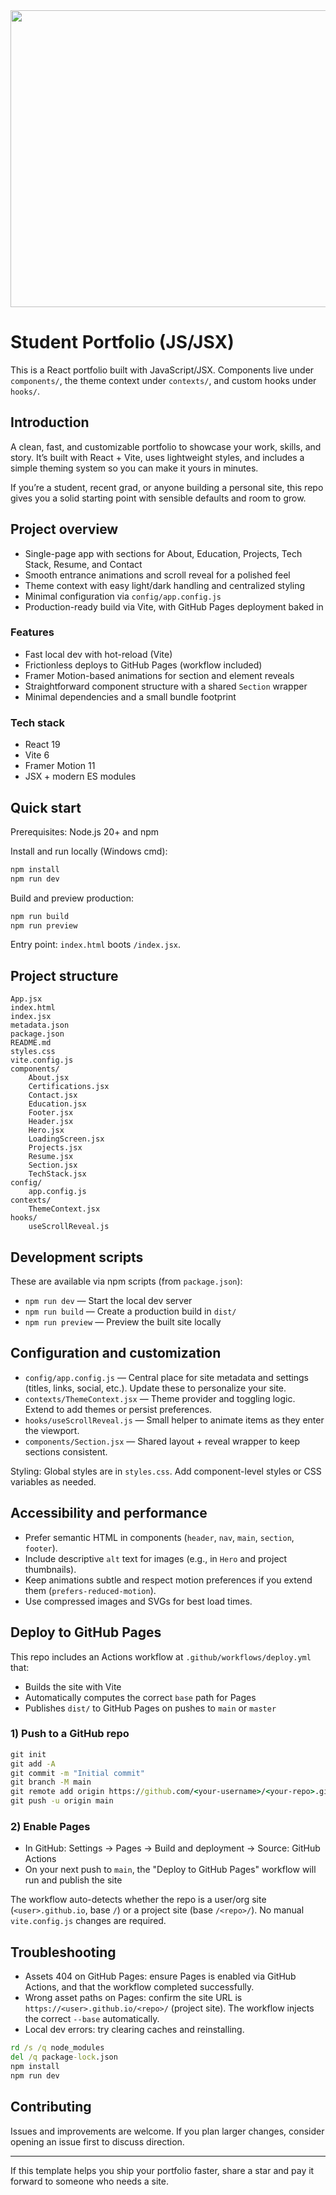 <div align="center">
<img width="1200" height="475" alt="GHBanner" src="https://github.com/user-attachments/assets/0aa67016-6eaf-458a-adb2-6e31a0763ed6" />
</div>

# Student Portfolio (JS/JSX)

This is a React portfolio built with JavaScript/JSX. Components live under `components/`, the theme context under `contexts/`, and custom hooks under `hooks/`.

## Introduction

A clean, fast, and customizable portfolio to showcase your work, skills, and story. It’s built with React + Vite, uses lightweight styles, and includes a simple theming system so you can make it yours in minutes.

If you’re a student, recent grad, or anyone building a personal site, this repo gives you a solid starting point with sensible defaults and room to grow.

## Project overview

- Single-page app with sections for About, Education, Projects, Tech Stack, Resume, and Contact
- Smooth entrance animations and scroll reveal for a polished feel
- Theme context with easy light/dark handling and centralized styling
- Minimal configuration via `config/app.config.js`
- Production-ready build via Vite, with GitHub Pages deployment baked in

### Features

- Fast local dev with hot-reload (Vite)
- Frictionless deploys to GitHub Pages (workflow included)
- Framer Motion-based animations for section and element reveals
- Straightforward component structure with a shared `Section` wrapper
- Minimal dependencies and a small bundle footprint

### Tech stack

- React 19
- Vite 6
- Framer Motion 11
- JSX + modern ES modules

## Quick start

Prerequisites: Node.js 20+ and npm

Install and run locally (Windows cmd):

```cmd
npm install
npm run dev
```

Build and preview production:

```cmd
npm run build
npm run preview
```

Entry point: `index.html` boots `/index.jsx`.

## Project structure

```
App.jsx
index.html
index.jsx
metadata.json
package.json
README.md
styles.css
vite.config.js
components/
	About.jsx
	Certifications.jsx
	Contact.jsx
	Education.jsx
	Footer.jsx
	Header.jsx
	Hero.jsx
	LoadingScreen.jsx
	Projects.jsx
	Resume.jsx
	Section.jsx
	TechStack.jsx
config/
	app.config.js
contexts/
	ThemeContext.jsx
hooks/
	useScrollReveal.js
```

## Development scripts

These are available via npm scripts (from `package.json`):

- `npm run dev` — Start the local dev server
- `npm run build` — Create a production build in `dist/`
- `npm run preview` — Preview the built site locally

## Configuration and customization

- `config/app.config.js` — Central place for site metadata and settings (titles, links, social, etc.). Update these to personalize your site.
- `contexts/ThemeContext.jsx` — Theme provider and toggling logic. Extend to add themes or persist preferences.
- `hooks/useScrollReveal.js` — Small helper to animate items as they enter the viewport.
- `components/Section.jsx` — Shared layout + reveal wrapper to keep sections consistent.

Styling: Global styles are in `styles.css`. Add component-level styles or CSS variables as needed.

## Accessibility and performance

- Prefer semantic HTML in components (`header`, `nav`, `main`, `section`, `footer`).
- Include descriptive `alt` text for images (e.g., in `Hero` and project thumbnails).
- Keep animations subtle and respect motion preferences if you extend them (`prefers-reduced-motion`).
- Use compressed images and SVGs for best load times.


## Deploy to GitHub Pages

This repo includes an Actions workflow at `.github/workflows/deploy.yml` that:

- Builds the site with Vite
- Automatically computes the correct `base` path for Pages
- Publishes `dist/` to GitHub Pages on pushes to `main` or `master`

### 1) Push to a GitHub repo

```cmd
git init
git add -A
git commit -m "Initial commit"
git branch -M main
git remote add origin https://github.com/<your-username>/<your-repo>.git
git push -u origin main
```

### 2) Enable Pages

- In GitHub: Settings → Pages → Build and deployment → Source: GitHub Actions
- On your next push to `main`, the "Deploy to GitHub Pages" workflow will run and publish the site

The workflow auto-detects whether the repo is a user/org site (`<user>.github.io`, base `/`) or a project site (base `/<repo>/`). No manual `vite.config.js` changes are required.

 

## Troubleshooting

- Assets 404 on GitHub Pages: ensure Pages is enabled via GitHub Actions, and that the workflow completed successfully.
- Wrong asset paths on Pages: confirm the site URL is `https://<user>.github.io/<repo>/` (project site). The workflow injects the correct `--base` automatically.
- Local dev errors: try clearing caches and reinstalling.

```cmd
rd /s /q node_modules
del /q package-lock.json
npm install
npm run dev
```

## Contributing

Issues and improvements are welcome. If you plan larger changes, consider opening an issue first to discuss direction.

---

If this template helps you ship your portfolio faster, share a star and pay it forward to someone who needs a site.
